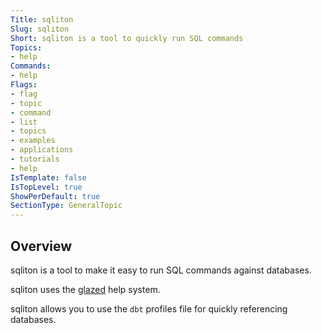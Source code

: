 ```yaml
---
Title: sqliton
Slug: sqliton
Short: sqliton is a tool to quickly run SQL commands
Topics:
- help
Commands:
- help
Flags:
- flag
- topic
- command
- list
- topics
- examples
- applications
- tutorials
- help
IsTemplate: false
IsTopLevel: true
ShowPerDefault: true
SectionType: GeneralTopic
---
```


## Overview

sqliton is a tool to make it easy to run SQL commands against databases.

sqliton uses the [glazed](https://github.com/wesen/glazed) help system.

sqliton allows you to use the `dbt` profiles file for quickly referencing databases.